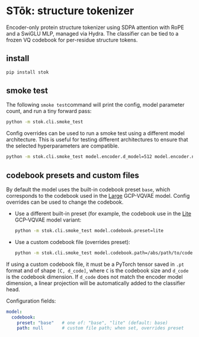 # STōk: structure tokenizer

Encoder-only protein structure tokenizer using SDPA attention with RoPE and a SwiGLU MLP, managed via Hydra. The classifier can be tied to a frozen VQ codebook for per-residue structure tokens.

## install

```bash
pip install stok
```

## smoke test

The following `smoke test`command will print the config, model parameter count, and run a tiny forward pass:

```bash
python -m stok.cli.smoke_test
```

Config overrides can be used to run a smoke test using a different model architecture. This is useful for testing different architectures to ensure that the selected hyperparameters are compatible.

```bash
python -m stok.cli.smoke_test model.encoder.d_model=512 model.encoder.n_heads=8 model.encoder.n_layers=6
```

## codebook presets and custom files

By default the model uses the built-in codebook preset `base`, which corresponds to the codebook used in the [Large](https://github.com/mahdip72/vq_encoder_decoder?tab=readme-ov-file#pretrained-models) GCP-VQVAE model. Config overrides can be used to change the codebook.

- Use a different built-in preset (for example, the codebook use in the [Lite](https://github.com/mahdip72/vq_encoder_decoder?tab=readme-ov-file#pretrained-models) GCP-VQVAE model variant:

  ```bash
  python -m stok.cli.smoke_test model.codebook.preset=lite
  ```

- Use a custom codebook file (overrides preset):

  ```bash
  python -m stok.cli.smoke_test model.codebook.path=/abs/path/to/codebook.pt
  ```
If using a custom codebook file, it must be a PyTorch tensor saved in `.pt` format and of shape `[C, d_code]`, where `C` is the codebook size and `d_code` is the codebook dimension. If `d_code` does not match the encoder model dimension, a linear projection will be automatically added to the classifier head.


Configuration fields:

```yaml
model:
  codebook:
    preset: "base"   # one of: "base", "lite" (default: base)
    path: null       # custom file path; when set, overrides preset
```
